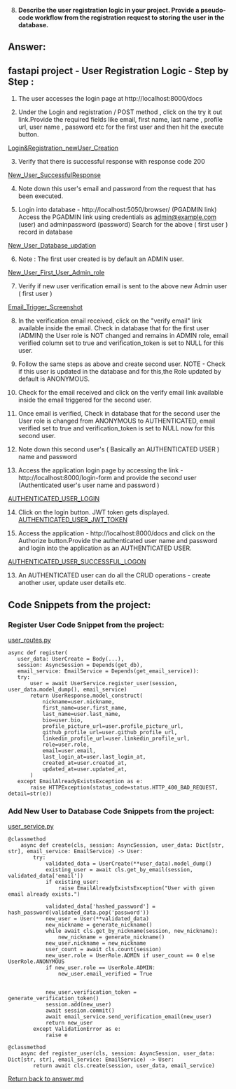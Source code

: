 
8. **Describe the user registration logic in your project. Provide a pseudo-code workflow from the registration request to storing the user in the database.**

## Answer:
## fastapi project - User Registration Logic - Step by Step :
1) The user accesses the login page at http://localhost:8000/docs

2) Under the Login and registration / POST method , click on the try it out link.Provide the required fields like email, first name, last name , profile url, user name , password etc for the first user and then hit the execute button.

[Login&Registration_newUser_Creation](/screenshots/Question2/Login_Registration_newuser.png)

3) Verify that there is successful response with response code 200

[New_User_SuccessfulResponse](/screenshots/Question2/New_User_Response.png)

4) Note down this user's email and password from the request that has been executed.

5) Login into database - http://localhost:5050/browser/ (PGADMIN link)
Access the PGADMIN link using credentials as admin@example.com (user) and adminpassword (password)
Search for the above ( first user ) record in database

[New_User_Database_updation](/screenshots/Question2/Database_Records.png)

6) Note : The first user created is by default an ADMIN user.

[New_User_First_User_Admin_role](/screenshots/Question2/Database_Records_screenshot.png)

7) Verify if new user verification email is sent to the above new Admin user ( first user )

[Email_Trigger_Screenshot](/screenshots/Question2/email.png)

8) In the verification email received, click on the "verify email" link available inside the email. Check in database that for the first user (ADMIN) the User role is NOT changed and remains in ADMIN role, email verified column set to true and verification_token is set to NULL for this user.

9) Follow the same steps as above and create second user.
NOTE - Check if this user is updated in the database and for this,the Role updated by default is ANONYMOUS.

10) Check for the email received and click on the verify email link available inside the email triggered for the second user.

11) Once email is verified,  Check in database that for the second user the User role is changed from ANONYMOUS to AUTHENTICATED, email verified set to true and verification_token is set to NULL now for this second user.

12) Note down this second user's ( Basically an AUTHENTICATED USER ) name and password

13) Access the application login page by accessing the link - http://localhost:8000/login-form and provide the second user (Authenticated user's user name and password )

[AUTHENTICATED_USER_LOGIN](/screenshots/Question2/Login_As_AUTHENTICATED_USER.png)

14) Click on the login button. JWT token gets displayed.
[AUTHENTICATED_USER_JWT_TOKEN](/screenshots/Question2/AUTHENTICATED_USER_JWT_TOKEN.png)

15) Access the application - http://localhost:8000/docs and click on the Authorize button.Provide the authenticated user name and password and login into the application as an AUTHENTICATED USER.

[AUTHENTICATED_USER_SUCCESSFUL_LOGON](/screenshots/Question2/LOGGEDIN_AS_AUTHENTICATED_USER.png)

13) An AUTHENTICATED user can do all the CRUD operations - create another user, update user details etc.

## Code Snippets from the project:
 ### Register User Code Snippet from the project:
 [user_routes.py](/app/routers/user_routes.py)
 ```
 async def register(
    user_data: UserCreate = Body(...),
    session: AsyncSession = Depends(get_db),
    email_service: EmailService = Depends(get_email_service)):
    try:
        user = await UserService.register_user(session, user_data.model_dump(), email_service)
        return UserResponse.model_construct(
            nickname=user.nickname,
            first_name=user.first_name,
            last_name=user.last_name,
            bio=user.bio,
            profile_picture_url=user.profile_picture_url,
            github_profile_url=user.github_profile_url,
            linkedin_profile_url=user.linkedin_profile_url,
            role=user.role,
            email=user.email,
            last_login_at=user.last_login_at,
            created_at=user.created_at,
            updated_at=user.updated_at,
        )
    except EmailAlreadyExistsException as e:
        raise HTTPException(status_code=status.HTTP_400_BAD_REQUEST, detail=str(e))
 ```

### Add New User to Database Code Snippets from the project:
[user_service.py](/app/services/user_service.py)
```
@classmethod
    async def create(cls, session: AsyncSession, user_data: Dict[str, str], email_service: EmailService) -> User:
        try:
            validated_data = UserCreate(**user_data).model_dump()
            existing_user = await cls.get_by_email(session, validated_data['email'])
            if existing_user:
                raise EmailAlreadyExistsException("User with given email already exists.")

            validated_data['hashed_password'] = hash_password(validated_data.pop('password'))
            new_user = User(**validated_data)
            new_nickname = generate_nickname()
            while await cls.get_by_nickname(session, new_nickname):
                new_nickname = generate_nickname()
            new_user.nickname = new_nickname
            user_count = await cls.count(session)
            new_user.role = UserRole.ADMIN if user_count == 0 else UserRole.ANONYMOUS
            if new_user.role == UserRole.ADMIN:
                new_user.email_verified = True


            new_user.verification_token = generate_verification_token()
            session.add(new_user)
            await session.commit()
            await email_service.send_verification_email(new_user)
            return new_user
        except ValidationError as e:
            raise e
```

```
@classmethod
    async def register_user(cls, session: AsyncSession, user_data: Dict[str, str], email_service: EmailService) -> User:
        return await cls.create(session, user_data, email_service)
```

[Return back to answer.md](/answer.md)